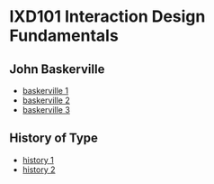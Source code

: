 IXD101 Interaction Design Fundamentals
======================================

John Baskerville
------------------
- [baskerville 1](https://loosecookie.github.io/john_baskerville/baskerville1.html)
- [baskerville 2](https://loosecookie.github.io/john_baskerville/baskerville2.html)
- [baskerville 3](https://loosecookie.github.io/john_baskerville/baskerville3.html)



History of Type
---------------
- [history 1](https://loosecookie.github.io/john_baskerville/history1.html)
- [history 2](https://loosecookie.github.io/john_baskerville/history2.html)